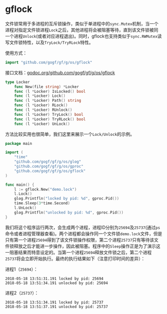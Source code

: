 # gflock

文件锁常用于多进程的互斥锁操作，类似于单进程中的```sync.Mutex```机制，当一个进程对指定文件锁进程```Lock```之后，其他进程将会被阻塞等待，直到该文件锁被同一个进程```Unlock```(或者对应进程退出)。同时，gflock也支持类似于```sync.RWMutex```读写文件锁特性，以及```TryLock/TryRLock```特性。

使用方式：
```go
import "github.com/gogf/gf/g/os/gflock"
```

接口文档：[godoc.org/github.com/gogf/gf/g/os/gflock](https://godoc.org/github.com/gogf/gf/g/os/gflock)
```go
type Locker
    func New(file string) *Locker
    func (l *Locker) IsLocked() bool
    func (l *Locker) Lock()
    func (l *Locker) Path() string
    func (l *Locker) RLock()
    func (l *Locker) RUnlock()
    func (l *Locker) TryLock() bool
    func (l *Locker) TryRLock() bool
    func (l *Locker) UnLock()
```
方法比较实用也很简单，我们这里来展示一个```Lock/Unlock```的示例。

```go
package main

import (
    "time"
    "github.com/gogf/gf/g/os/glog"
    "github.com/gogf/gf/g/os/gproc"
    "github.com/gogf/gf/g/os/gflock"
)

func main() {
    l := gflock.New("demo.lock")
    l.Lock()
    glog.Printfln("locked by pid: %d", gproc.Pid())
    time.Sleep(3*time.Second)
    l.UnLock()
    glog.Printfln("unlocked by pid: %d", gproc.Pid())
}
```
我们将这个程序运行两次，会生成两个进程，进程ID分别为```25694```及```25737```(通过```ps```命令或者进程管理器查看)。两个进程都会操作同一个文件锁```demo.lock```文件，但是只有第一个进程```25694```得到了该文件锁操作权限，第二个进程```25737```只有等待该文件锁释放之后才能进一步操作，因此被阻塞。程序中的```Sleep```操作正是为了演示这一阻塞结果而特意设定的。当第一个进程```25694```释放文件锁之后，第二个进程```25737```将会立即开始执行。最终的执行结果如下（注意打印时间的差异）：

进程1（```25694```）：
```shell
2018-05-18 13:51:31.191 locked by pid: 25694
2018-05-18 13:51:34.191 unlocked by pid: 25694
```

进程2（```25737```）：
```shell
2018-05-18 13:51:34.191 locked by pid: 25737
2018-05-18 13:51:37.191 unlocked by pid: 25737
```